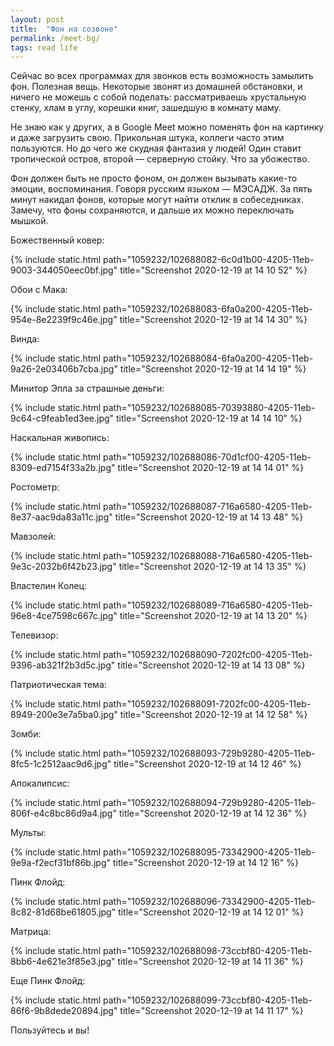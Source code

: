 ```yaml
---
layout: post
title:  "Фон на созвоне"
permalink: /meet-bg/
tags: read life
---
```


Сейчас во всех программах для звонков есть возможность замылить фон. Полезная
вещь. Некоторые звонят из домашней обстановки, и ничего не можешь с собой
поделать: рассматриваешь хрустальную стенку, хлам в углу, корешки книг, зашедшую
в комнату маму.

Не знаю как у других, а в Google Meet можно поменять фон на картинку и даже
загрузить свою. Прикольная штука, коллеги часто этим пользуются. Но до чего же
скудная фантазия у людей! Один ставит тропической остров, второй — серверную
стойку. Что за убожество.

Фон должен быть не просто фоном, он должен вызывать какие-то эмоции,
воспоминания. Говоря русским языком — МЭСАДЖ. За пять минут накидал фонов,
которые могут найти отклик в собеседниках. Замечу, что фоны сохраняются, и
дальше их можно переключать мышкой.

Божественный ковер:

{% include static.html path="1059232/102688082-6c0d1b00-4205-11eb-9003-344050eec0bf.jpg" title="Screenshot 2020-12-19 at 14 10 52" %}

<!-- more -->

Обои с Мака:

{% include static.html path="1059232/102688083-6fa0a200-4205-11eb-954e-8e2239f9c46e.jpg" title="Screenshot 2020-12-19 at 14 14 30" %}

Винда:

{% include static.html path="1059232/102688084-6fa0a200-4205-11eb-9a26-2e03406b7cba.jpg" title="Screenshot 2020-12-19 at 14 14 19" %}

Минитор Эпла за страшные деньги:

{% include static.html path="1059232/102688085-70393880-4205-11eb-9c64-c9feab1ed3ee.jpg" title="Screenshot 2020-12-19 at 14 14 10" %}

Наскальная живопись:

{% include static.html path="1059232/102688086-70d1cf00-4205-11eb-8309-ed7154f33a2b.jpg" title="Screenshot 2020-12-19 at 14 14 01" %}

Ростометр:

{% include static.html path="1059232/102688087-716a6580-4205-11eb-8e37-aac9da83a11c.jpg" title="Screenshot 2020-12-19 at 14 13 48" %}

Мавзолей:

{% include static.html path="1059232/102688088-716a6580-4205-11eb-9e3c-2032b6f42b23.jpg" title="Screenshot 2020-12-19 at 14 13 35" %}

Властелин Колец:

{% include static.html path="1059232/102688089-716a6580-4205-11eb-96e8-4ce7598c667c.jpg" title="Screenshot 2020-12-19 at 14 13 20" %}

Телевизор:

{% include static.html path="1059232/102688090-7202fc00-4205-11eb-9396-ab321f2b3d5c.jpg" title="Screenshot 2020-12-19 at 14 13 08" %}

Патриотическая тема:

{% include static.html path="1059232/102688091-7202fc00-4205-11eb-8949-200e3e7a5ba0.jpg" title="Screenshot 2020-12-19 at 14 12 58" %}

Зомби:

{% include static.html path="1059232/102688093-729b9280-4205-11eb-8fc5-1c2512aac9d6.jpg" title="Screenshot 2020-12-19 at 14 12 46" %}

Апокалипсис:

{% include static.html path="1059232/102688094-729b9280-4205-11eb-806f-e4c8bc86d9a4.jpg" title="Screenshot 2020-12-19 at 14 12 36" %}

Мульты:

{% include static.html path="1059232/102688095-73342900-4205-11eb-9e9a-f2ecf31bf86b.jpg" title="Screenshot 2020-12-19 at 14 12 16" %}

Пинк Флойд:

{% include static.html path="1059232/102688096-73342900-4205-11eb-8c82-81d68be61805.jpg" title="Screenshot 2020-12-19 at 14 12 01" %}

Матрица:

{% include static.html path="1059232/102688098-73ccbf80-4205-11eb-8bb6-4e621e3f85e3.jpg" title="Screenshot 2020-12-19 at 14 11 36" %}

Еще Пинк Флойд:

{% include static.html path="1059232/102688099-73ccbf80-4205-11eb-86f6-9b8dede20894.jpg" title="Screenshot 2020-12-19 at 14 11 17" %}

Пользуйтесь и вы!
